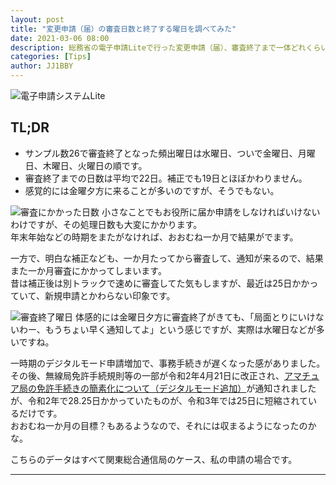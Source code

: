 ```yaml
---
layout: post
title: "変更申請（届）の審査日数と終了する曜日を調べてみた"
date: 2021-03-06 08:00
description: 総務省の電子申請Liteで行った変更申請（届）、審査終了まで一体どれくらいかかるのか、終了するのは何曜日が多いのか調べてみました。
categories: [Tips]
author: JJ1BBY
---
```

![電子申請システムLite](https://user-images.githubusercontent.com/79028771/110177412-48db2a80-7e48-11eb-8dc9-a6e54b9b81e9.png)

## TL;DR
* サンプル数26で審査終了となった頻出曜日は水曜日、ついで金曜日、月曜日、木曜日、火曜日の順です。
* 審査終了までの日数は平均で22日。補正でも19日とほぼかわりません。
* 感覚的には金曜夕方に来ることが多いのですが、そうでもない。

![審査にかかった日数](https://user-images.githubusercontent.com/79028771/110177715-bb4c0a80-7e48-11eb-9800-b13903a67ff3.png)
小さなことでもお役所に届か申請をしなければいけないわけですが、その処理日数も大変にかかります。  
年末年始などの時期をまたがなければ、おおむね一か月で結果がでます。  

一方で、明白な補正なども、一か月たってから審査して、通知が来るので、結果また一か月審査にかかってしまいます。  
昔は補正後は別トラックで速めに審査してた気もしますが、最近は25日かかっていて、新規申請とかわらない印象です。  

![審査終了曜日](https://user-images.githubusercontent.com/79028771/110177514-6d370700-7e48-11eb-978e-57ece2ee3dab.png)
体感的には金曜日夕方に審査終了がきても、「局面とりにいけないわー、もうちょい早く通知してよ」という感じですが、実際は水曜日などが多いですね。  

一時期のデジタルモード申請増加で、事務手続きが遅くなった感がありました。  
その後、無線局免許手続規則等の一部が令和2年4月21日に改正され、[アマチュア局の免許手続きの簡素化について（デジタルモード追加）](https://www.soumu.go.jp/soutsu/kanto/info/2020/0610r3.html)が通知されましたが、令和2年で28.25日かかっていたものが、令和3年では25日に短縮されているだけです。  
おおむね一か月の目標？もあるようなので、それには収まるようになったのかな。

こちらのデータはすべて関東総合通信局のケース、私の申請の場合です。

---



<script src="https://utteranc.es/client.js"
        repo="JJ1BBY/JJ1BBY.github.io"
        issue-term="pathname"
        theme="github-light"
        crossorigin="anonymous"
        async>
</script>

